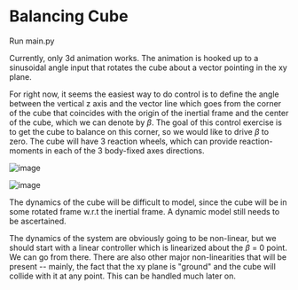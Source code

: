 # Balancing Cube

Run main.py

Currently, only 3d animation works. The animation is hooked up to a sinusoidal angle input that rotates the cube about a vector pointing in the xy plane.

For right now, it seems the easiest way to do control is to define the angle between the vertical z axis and the vector line which goes from the corner of the cube that coincides with the origin of the inertial frame and the center of the cube, which we can denote by $\beta$. The goal of this control exercise is to get the cube to balance on this corner, so we would like to drive $\beta$ to zero. The cube will have 3 reaction wheels, which can provide reaction-moments in each of the 3 body-fixed axes directions. 

![image](https://github.com/user-attachments/assets/d4d9396f-d22b-4378-85c7-80fbe20d38a1)

![image](https://github.com/user-attachments/assets/e7e32a07-8c6b-43e2-b16c-03c0fe8fb15a)


The dynamics of the cube will be difficult to model, since the cube will be in some rotated frame w.r.t the inertial frame. A dynamic model still needs to be ascertained.  

The dynamics of the system are obviously going to be non-linear, but we should start with a linear controller which is linearized about the $\beta$ = 0 point. We can go from there. There are also other major non-linearities that will be present -- mainly, the fact that the xy plane is "ground" and the cube will collide with it at any point. This can be handled much later on. 




